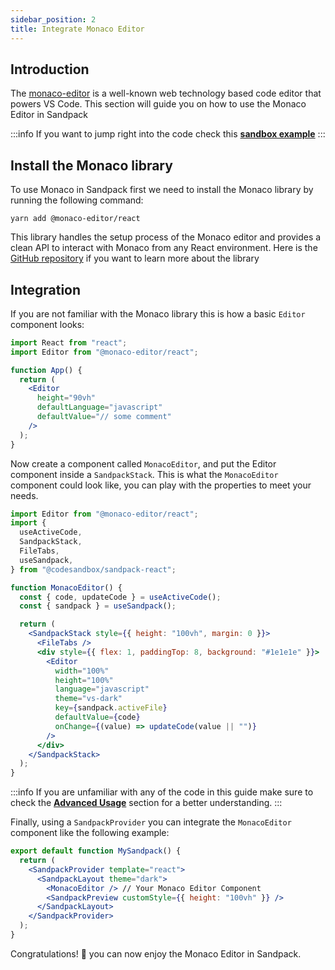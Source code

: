 ```yaml
---
sidebar_position: 2
title: Integrate Monaco Editor
---
```


## Introduction

The [monaco-editor](https://microsoft.github.io/monaco-editor/) is a well-known web technology based code editor that powers VS Code.
This section will guide you on how to use the Monaco Editor in Sandpack

:::info
If you want to jump right into the code check this [**sandbox example**](https://codesandbox.io/s/sandpack-monaco-integration-citxd)
:::

## Install the Monaco library

To use Monaco in Sandpack first we need to install the Monaco library by running the following command:

```
yarn add @monaco-editor/react
```

This library handles the setup process of the Monaco editor and provides a clean API to interact with Monaco from any React environment.
Here is the [GitHub repository](https://github.com/suren-atoyan/monaco-react#readme) if you want to learn more about the library

## Integration

If you are not familiar with the Monaco library this is how a basic `Editor` component looks:

```jsx
import React from "react";
import Editor from "@monaco-editor/react";

function App() {
  return (
    <Editor
      height="90vh"
      defaultLanguage="javascript"
      defaultValue="// some comment"
    />
  );
}
```

Now create a component called `MonacoEditor`, and put the Editor component inside a `SandpackStack`.
This is what the `MonacoEditor` component could look like, you can play with the properties to meet your needs.

```jsx
import Editor from "@monaco-editor/react";
import {
  useActiveCode,
  SandpackStack,
  FileTabs,
  useSandpack,
} from "@codesandbox/sandpack-react";

function MonacoEditor() {
  const { code, updateCode } = useActiveCode();
  const { sandpack } = useSandpack();

  return (
    <SandpackStack style={{ height: "100vh", margin: 0 }}>
      <FileTabs />
      <div style={{ flex: 1, paddingTop: 8, background: "#1e1e1e" }}>
        <Editor
          width="100%"
          height="100%"
          language="javascript"
          theme="vs-dark"
          key={sandpack.activeFile}
          defaultValue={code}
          onChange={(value) => updateCode(value || "")}
        />
      </div>
    </SandpackStack>
  );
}
```

:::info
If you are unfamiliar with any of the code in this guide make sure to check the [**Advanced Usage**](https://sandpack.codesandbox.io/docs/advanced-usage/provider) section for a better understanding.
:::

Finally, using a `SandpackProvider` you can integrate the `MonacoEditor` component like the following example:

```jsx
export default function MySandpack() {
  return (
    <SandpackProvider template="react">
      <SandpackLayout theme="dark">
        <MonacoEditor /> // Your Monaco Editor Component
        <SandpackPreview customStyle={{ height: "100vh" }} />
      </SandpackLayout>
    </SandpackProvider>
  );
}
```

Congratulations! 🎉 you can now enjoy the Monaco Editor in Sandpack.
